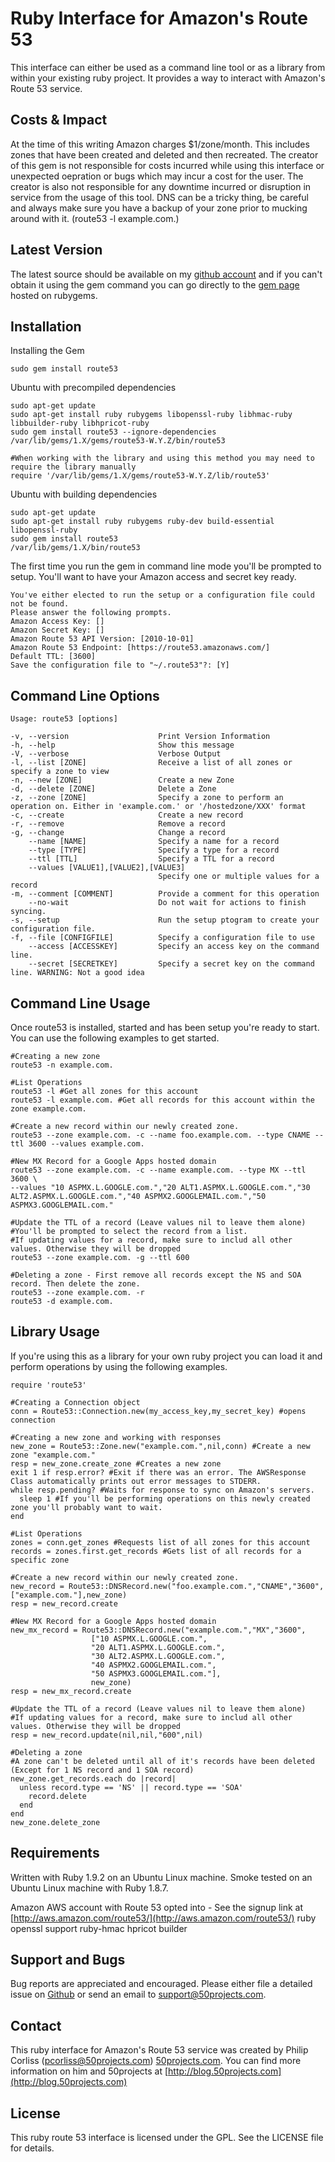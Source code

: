 Ruby Interface for Amazon's Route 53
====================================

This interface can either be used as a command line tool or as a library from within your existing ruby project. It provides a way to interact with Amazon's Route 53 service.

Costs & Impact
--------------

At the time of this writing Amazon charges $1/zone/month. This includes zones that have been created and deleted and then recreated. The creator of this gem is not responsible for costs incurred while using this interface or unexpected oepration or bugs which may incur a cost for the user. The creator is also not responsible for any downtime incurred or disruption in service from the usage of this tool. DNS can be a tricky thing, be careful and always make sure you have a backup of your zone prior to mucking around with it. (route53 -l example.com.)

Latest Version
--------------

The latest source should be available on my [github account](https://github.com/pcorliss/ruby_route_53) and if you can't obtain it using the gem command you can go directly to the [gem page](https://rubygems.org/gems/route53) hosted on rubygems.

Installation
------------

Installing the Gem

    sudo gem install route53

Ubuntu with precompiled dependencies

    sudo apt-get update
    sudo apt-get install ruby rubygems libopenssl-ruby libhmac-ruby libbuilder-ruby libhpricot-ruby
    sudo gem install route53 --ignore-dependencies
    /var/lib/gems/1.X/gems/route53-W.Y.Z/bin/route53
    
    #When working with the library and using this method you may need to require the library manually
    require '/var/lib/gems/1.X/gems/route53-W.Y.Z/lib/route53'
    
Ubuntu with building dependencies

    sudo apt-get update
    sudo apt-get install ruby rubygems ruby-dev build-essential libopenssl-ruby
    sudo gem install route53
    /var/lib/gems/1.X/bin/route53
    
The first time you run the gem in command line mode you'll be prompted to setup. You'll want to have your Amazon access and secret key ready.

    You've either elected to run the setup or a configuration file could not be found.
    Please answer the following prompts.
    Amazon Access Key: []
    Amazon Secret Key: []
    Amazon Route 53 API Version: [2010-10-01] 
    Amazon Route 53 Endpoint: [https://route53.amazonaws.com/] 
    Default TTL: [3600] 
    Save the configuration file to "~/.route53"?: [Y] 

Command Line Options
--------------------

    Usage: route53 [options]
    
    -v, --version                    Print Version Information
    -h, --help                       Show this message
    -V, --verbose                    Verbose Output
    -l, --list [ZONE]                Receive a list of all zones or specify a zone to view
    -n, --new [ZONE]                 Create a new Zone
    -d, --delete [ZONE]              Delete a Zone
    -z, --zone [ZONE]                Specify a zone to perform an operation on. Either in 'example.com.' or '/hostedzone/XXX' format
    -c, --create                     Create a new record
    -r, --remove                     Remove a record
    -g, --change                     Change a record
        --name [NAME]                Specify a name for a record
        --type [TYPE]                Specify a type for a record
        --ttl [TTL]                  Specify a TTL for a record
        --values [VALUE1],[VALUE2],[VALUE3]
                                     Specify one or multiple values for a record
    -m, --comment [COMMENT]          Provide a comment for this operation
        --no-wait                    Do not wait for actions to finish syncing.
    -s, --setup                      Run the setup ptogram to create your configuration file.
    -f, --file [CONFIGFILE]          Specify a configuration file to use
        --access [ACCESSKEY]         Specify an access key on the command line.
        --secret [SECRETKEY]         Specify a secret key on the command line. WARNING: Not a good idea


Command Line Usage
------------------

Once route53 is installed, started and has been setup you're ready to start. You can use the following examples to get started.

    #Creating a new zone
    route53 -n example.com.
    
    #List Operations
    route53 -l #Get all zones for this account
    route53 -l example.com. #Get all records for this account within the zone example.com.
    
    #Create a new record within our newly created zone.
    route53 --zone example.com. -c --name foo.example.com. --type CNAME --ttl 3600 --values example.com.
    
    #New MX Record for a Google Apps hosted domain
    route53 --zone example.com. -c --name example.com. --type MX --ttl 3600 \
    --values "10 ASPMX.L.GOOGLE.com.","20 ALT1.ASPMX.L.GOOGLE.com.","30 ALT2.ASPMX.L.GOOGLE.com.","40 ASPMX2.GOOGLEMAIL.com.","50 ASPMX3.GOOGLEMAIL.com."
    
    #Update the TTL of a record (Leave values nil to leave them alone)
    #You'll be prompted to select the record from a list.
    #If updating values for a record, make sure to includ all other values. Otherwise they will be dropped
    route53 --zone example.com. -g --ttl 600
    
    #Deleting a zone - First remove all records except the NS and SOA record. Then delete the zone.
    route53 --zone example.com. -r
    route53 -d example.com.

Library Usage
-------------

If you're using this as a library for your own ruby project you can load it and perform operations by using the following examples.

    require 'route53'

    #Creating a Connection object
    conn = Route53::Connection.new(my_access_key,my_secret_key) #opens connection
    
    #Creating a new zone and working with responses
    new_zone = Route53::Zone.new("example.com.",nil,conn) #Create a new zone "example.com."
    resp = new_zone.create_zone #Creates a new zone
    exit 1 if resp.error? #Exit if there was an error. The AWSResponse Class automatically prints out error messages to STDERR.
    while resp.pending? #Waits for response to sync on Amazon's servers.
      sleep 1 #If you'll be performing operations on this newly created zone you'll probably want to wait.
    end
    
    #List Operations
    zones = conn.get_zones #Requests list of all zones for this account
    records = zones.first.get_records #Gets list of all records for a specific zone
    
    #Create a new record within our newly created zone.
    new_record = Route53::DNSRecord.new("foo.example.com.","CNAME","3600",["example.com."],new_zone)
    resp = new_record.create 
    
    #New MX Record for a Google Apps hosted domain
    new_mx_record = Route53::DNSRecord.new("example.com.","MX","3600",
                      ["10 ASPMX.L.GOOGLE.com.",
                      "20 ALT1.ASPMX.L.GOOGLE.com.",
                      "30 ALT2.ASPMX.L.GOOGLE.com.",
                      "40 ASPMX2.GOOGLEMAIL.com.",
                      "50 ASPMX3.GOOGLEMAIL.com."],
                      new_zone)
    resp = new_mx_record.create
    
    #Update the TTL of a record (Leave values nil to leave them alone)
    #If updating values for a record, make sure to includ all other values. Otherwise they will be dropped
    resp = new_record.update(nil,nil,"600",nil)
    
    #Deleting a zone
    #A zone can't be deleted until all of it's records have been deleted (Except for 1 NS record and 1 SOA record)
    new_zone.get_records.each do |record|
      unless record.type == 'NS' || record.type == 'SOA'
        record.delete
      end
    end
    new_zone.delete_zone
    

Requirements
------------

Written with Ruby 1.9.2 on an Ubuntu Linux machine. Smoke tested on an Ubuntu Linux machine with Ruby 1.8.7.

Amazon AWS account with Route 53 opted into - See the signup link at [http://aws.amazon.com/route53/](http://aws.amazon.com/route53/)
ruby openssl support
ruby-hmac
hpricot
builder

Support and Bugs
----------------

Bug reports are appreciated and encouraged. Please either file a detailed issue on [Github](https://github.com/pcorliss/ruby_route_53/issues) or send an email to support@50projects.com.

Contact
-------

This ruby interface for Amazon's Route 53 service was created by Philip Corliss (pcorliss@50projects.com) [50projects.com](http://50projects.com). You can find more information on him and 50projects at [http://blog.50projects.com](http://blog.50projects.com)

License
-------

This ruby route 53 interface is licensed under the GPL. See the LICENSE file for details.
